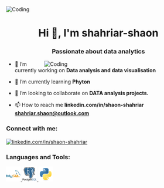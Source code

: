 
<img align="center" alt="Coding"  height="300"  width="1000" src="https://code.visualstudio.com/assets/docs/languages/tsql/execute.gif">

<h1 align="center">Hi 👋, I'm shahriar-shaon</h1>
<h3 align="center"> Passionate about data analytics</h3>

<img align="right" alt="Coding" width="400" src="https://media.tenor.com/2uyENRmiUt0AAAAC/coding.gif">


- 🔭 I’m currently working on **Data analysis and data visualisation**

- 🌱 I’m currently learning **Phyton**

- 👯 I’m looking to collaborate on **DATA analysis projects.**

- 📫 How to reach me **linkedin.com/in/shaon-shahriar** **shahriar.shaon@outlook.com**

<h3 align="left">Connect with me:</h3>
<p align="left">
<a href="https://linkedin.com/in/linkedin.com/in/shaon-shahriar" target="blank"><img align="center" src="https://raw.githubusercontent.com/rahuldkjain/github-profile-readme-generator/master/src/images/icons/Social/linked-in-alt.svg" alt="linkedin.com/in/shaon-shahriar" height="30" width="40" /></a>
</p>

<h3 align="left">Languages and Tools:</h3>
<p align="left"> <a href="https://www.mysql.com/" target="_blank" rel="noreferrer"> <img src="https://raw.githubusercontent.com/devicons/devicon/master/icons/mysql/mysql-original-wordmark.svg" alt="mysql" width="40" height="40"/> </a> <a href="https://www.postgresql.org" target="_blank" rel="noreferrer"> <img src="https://raw.githubusercontent.com/devicons/devicon/master/icons/postgresql/postgresql-original-wordmark.svg" alt="postgresql" width="40" height="40"/> </a> <a href="https://www.python.org" target="_blank" rel="noreferrer"> <img src="https://raw.githubusercontent.com/devicons/devicon/master/icons/python/python-original.svg" alt="python" width="40" height="40"/> </a> </p>
